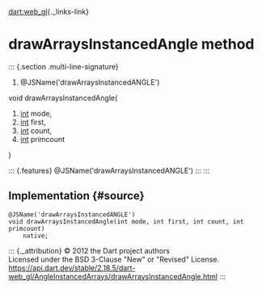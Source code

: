 [dart:web\_gl](../../dart-web_gl/dart-web_gl-library){._links-link}

drawArraysInstancedAngle method
===============================

::: {.section .multi-line-signature}
<div>

1.  \@JSName(\'drawArraysInstancedANGLE\')

</div>

void drawArraysInstancedAngle(

1.  [int](../../dart-core/int-class) mode,
2.  [int](../../dart-core/int-class) first,
3.  [int](../../dart-core/int-class) count,
4.  [int](../../dart-core/int-class) primcount

)

::: {.features}
\@JSName(\'drawArraysInstancedANGLE\')
:::
:::

Implementation {#source}
--------------

``` {.language-dart data-language="dart"}
@JSName('drawArraysInstancedANGLE')
void drawArraysInstancedAngle(int mode, int first, int count, int primcount)
    native;
```

::: {._attribution}
© 2012 the Dart project authors\
Licensed under the BSD 3-Clause \"New\" or \"Revised\" License.\
<https://api.dart.dev/stable/2.18.5/dart-web_gl/AngleInstancedArrays/drawArraysInstancedAngle.html>
:::
